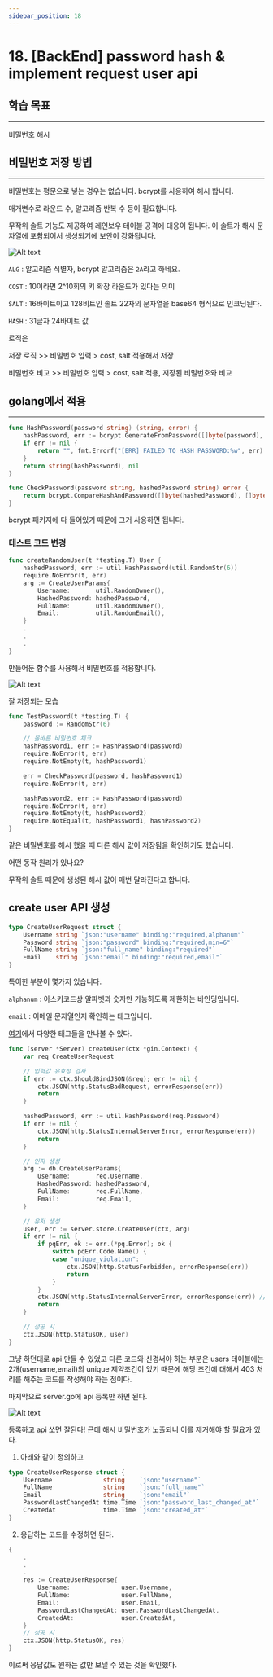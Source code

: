 ```yaml
---
sidebar_position: 18
---
```


# 18. [BackEnd] password hash & implement request user api

## 학습 목표
---

비밀번호 해시

## 비밀번호 저장 방법
---

비밀번호는 평문으로 넣는 경우는 없습니다. bcrypt를 사용하여 해시 합니다.

매개변수로 라운드 수, 알고리즘 반복 수 등이 필요합니다.

무작위 솔트 기능도 제공하여 레인보우 테이블 공격에 대응이 됩니다. 이 솔트가 해시 문자열에 포함되어서 생성되기에 보안이 강화됩니다.



![Alt text](./img/1-30/18/image1.png)

`ALG` : 알고리즘 식별자, bcrypt 알고리즘은 `2A`라고 하네요.

`COST` : 10이라면 2^10회의 키 확장 라운드가 있다는 의미

`SALT` : 16바이트이고 128비트인 솔트 22자의 문자열을 base64 형식으로 인코딩된다.

`HASH` : 31글자 24바이트 값



로직은 

저장 로직 >> 비밀번호 입력 > cost, salt 적용해서 저장

비밀번호 비교 >> 비밀번호 입력 > cost, salt 적용, 저장된 비밀번호와 비교

## golang에서 적용
---

```go
func HashPassword(password string) (string, error) {
	hashPassword, err := bcrypt.GenerateFromPassword([]byte(password), bcrypt.DefaultCost)
	if err != nil {
		return "", fmt.Errorf("[ERR] FAILED TO HASH PASSWORD:%w", err)
	}
	return string(hashPassword), nil
}

func CheckPassword(password string, hashedPassword string) error {
	return bcrypt.CompareHashAndPassword([]byte(hashedPassword), []byte(password))
}
```

bcrypt 패키지에 다 들어있기 때문에 그거 사용하면 됩니다.

### 테스트 코드 변경

```go
func createRandomUser(t *testing.T) User {
	hashedPassword, err := util.HashPassword(util.RandomStr(6))
	require.NoError(t, err)
	arg := CreateUserParams{
		Username:       util.RandomOwner(),
		HashedPassword: hashedPassword,
		FullName:       util.RandomOwner(),
		Email:          util.RandomEmail(),
	}
	.
	.
	.
}
```

만들어둔 함수를 사용해서 비밀번호를 적용합니다.

![Alt text](./img/1-30/18/image2.png)

잘 저장되는 모습


```go
func TestPassword(t *testing.T) {
	password := RandomStr(6)

	// 올바른 비밀번호 체크
	hashPassword1, err := HashPassword(password)
	require.NoError(t, err)
	require.NotEmpty(t, hashPassword1)

	err = CheckPassword(password, hashPassword1)
	require.NoError(t, err)

	hashPassword2, err := HashPassword(password)
	require.NoError(t, err)
	require.NotEmpty(t, hashPassword2)
	require.NotEqual(t, hashPassword1, hashPassword2)
}
```

같은 비밀번호를 해시 했을 때 다른 해시 값이 저장됨을 확인하기도 했습니다.

어떤 동작 원리가 있나요?

무작위 솔트 때문에 생성된 해시 값이 매번 달라진다고 합니다.

## create user API 생성

```go
type CreateUserRequest struct {
	Username string `json:"username" binding:"required,alphanum"`
	Password string `json:"password" binding:"required,min=6"`
	FullName string `json:"full_name" binding:"required"`
	Email    string `json:"email" binding:"required,email"`
}
```

특이한 부분이 몇가지 있습니다.

`alphanum` : 아스키코드상 알파벳과 숫자만 가능하도록 제한하는 바인딩입니다.

`email` : 이메일 문자열인지 확인하는 태그입니다.

[여기](https://github.com/go-playground/validator)에서 다양한 태그들을 만나볼 수 있다.


```go
func (server *Server) createUser(ctx *gin.Context) {
	var req CreateUserRequest

	// 입력값 유효성 검사
	if err := ctx.ShouldBindJSON(&req); err != nil {
		ctx.JSON(http.StatusBadRequest, errorResponse(err))
		return
	}

	hashedPassword, err := util.HashPassword(req.Password)
	if err != nil {
		ctx.JSON(http.StatusInternalServerError, errorResponse(err))
		return
	}

	// 인자 생성
	arg := db.CreateUserParams{
		Username:       req.Username,
		HashedPassword: hashedPassword,
		FullName:       req.FullName,
		Email:          req.Email,
	}

	// 유저 생성
	user, err := server.store.CreateUser(ctx, arg)
	if err != nil {
		if pqErr, ok := err.(*pq.Error); ok {
			switch pqErr.Code.Name() {
			case "unique_violation":
				ctx.JSON(http.StatusForbidden, errorResponse(err))
				return
			}
		}
		ctx.JSON(http.StatusInternalServerError, errorResponse(err)) // 서버 에러
		return
	}

	// 성공 시
	ctx.JSON(http.StatusOK, user)
}
```

그냥 하던대로 api 만들 수 있었고 다른 코드와 신경써야 하는 부분은 users 테이블에는 2개(username,email)의 unique 제약조건이 있기 때문에 해당 조건에 대해서 403 처리를 해주는 코드를 작성해야 하는 점이다.

마지막으로 server.go에 api 등록만 하면 된다.

![Alt text](./img/1-30/18/image3.png)

등록하고 api 쏘면 잘된다! 근데 해시 비밀번호가 노출되니 이를 제거해야 할 필요가 있다.

1. 아래와 같이 정의하고

```go
type CreateUserResponse struct {
	Username              string    `json:"username"`
	FullName              string    `json:"full_name"`
	Email                 string    `json:"email"`
	PasswordLastChangedAt time.Time `json:"password_last_changed_at"`
	CreatedAt             time.Time `json:"created_at"`
}
```

2. 응답하는 코드를 수정하면 된다.


```go
{
	.
	.
	.
	res := CreateUserResponse{
		Username:              user.Username,
		FullName:              user.FullName,
		Email:                 user.Email,
		PasswordLastChangedAt: user.PasswordLastChangedAt,
		CreatedAt:             user.CreatedAt,
	}
	// 성공 시
	ctx.JSON(http.StatusOK, res)
}
```

이로써 응답값도 원하는 값만 보낼 수 있는 것을 확인했다.
